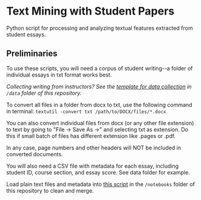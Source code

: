 # Text Mining with Student Papers
Python script for processing and analyzing textual features extracted from student essays. 

## Preliminaries

To use these scripts, you will need a corpus of student writing--a folder of individual essays in txt format works best. 

*Collecting writing from instructors? See the [template for data collection](https://github.com/mkane968/Text-Mining-with-Student-Papers/blob/main/data/data_management.md) in `/data` folder of this repository.*

To convert all files in a folder from docx to txt, use the following command in terminal: `textutil -convert txt /path/to/DOCX/files/*.docx`  

You can also convert individual files from docx (or any other file extension) to text by going to "File -> Save As ->" and selecting txt as extension. Do this if small batch of files  has different extension like .pages or .pdf. 

In any case, page numbers and other headers will NOT be included in converted documents. 

You will also need a CSV file with metadata for each essay, including student ID, course section, and essay score. See data folder for example. 

Load plain text files and metadata into [this script](https://github.com/mkane968/Text-Mining-with-Student-Papers/blob/main/notebooks/Clean%20and%20Merge%20Essays%20%26%20Metadata.ipynb) in the `/notebooks` folder of this repository to clean and merge.
